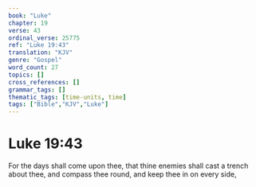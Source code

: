 ```yaml
---
book: "Luke"
chapter: 19
verse: 43
ordinal_verse: 25775
ref: "Luke 19:43"
translation: "KJV"
genre: "Gospel"
word_count: 27
topics: []
cross_references: []
grammar_tags: []
thematic_tags: [time-units, time]
tags: ["Bible","KJV","Luke"]
---
```


# Luke 19:43

For the days shall come upon thee, that thine enemies shall cast a trench about thee, and compass thee round, and keep thee in on every side,
